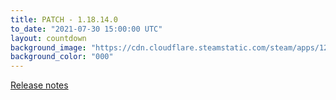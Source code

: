 ```yaml
---
title: PATCH - 1.18.14.0
to_date: "2021-07-30 15:00:00 UTC"
layout: countdown
background_image: "https://cdn.cloudflare.steamstatic.com/steam/apps/1250410/ss_a2a3aa69d655252087ace6eac887382f1e0582fa.1920x1080.jpg?t=1623947484"
background_color: "000"
---
```


<a href="https://forums.flightsimulator.com/t/release-notes-for-hotfix-version-1-18-14-0/429725">Release notes</a>